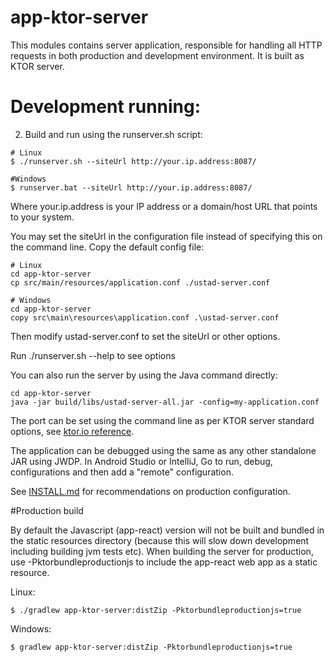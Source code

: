 
# app-ktor-server

This modules contains server application, responsible for handling all HTTP requests 
in both production and development environment. It is built as KTOR server.

# Development running:

2. Build and run using the runserver.sh script:

```
# Linux
$ ./runserver.sh --siteUrl http://your.ip.address:8087/

#Windows
$ runserver.bat --siteUrl http://your.ip.address:8087/
```

Where your.ip.address is your IP address or a domain/host URL that points to your system. 

You may set the siteUrl in the configuration file instead of specifying this on the command line.
Copy the default config file:
```
# Linux
cd app-ktor-server
cp src/main/resources/application.conf ./ustad-server.conf

# Windows
cd app-ktor-server
copy src\main\resources\application.conf .\ustad-server.conf
```
Then modify ustad-server.conf to set the siteUrl or other options.

Run ./runserver.sh --help to see options

You can also run the server by using the Java command directly:
```
cd app-ktor-server
java -jar build/libs/ustad-server-all.jar -config=my-application.conf
```

The port can be set using the command line as per KTOR server standard options, see
[ktor.io reference](https://ktor.io/docs/configurations.html#command-line).

The application can be debugged using the same as any other standalone JAR using JWDP. In Android
Studio or IntelliJ, Go to  run, debug, configurations and then add a "remote" configuration.

See [INSTALL.md](../INSTALL.md) for recommendations on production configuration.

#Production build

By default the Javascript (app-react) version will not be built and bundled in the static resources
directory (because this will slow down development including building jvm tests etc). When building
the server for production, use -Pktorbundleproductionjs to include the app-react web app as a
static resource.

Linux:
```
$ ./gradlew app-ktor-server:distZip -Pktorbundleproductionjs=true
```

Windows:
```
$ gradlew app-ktor-server:distZip -Pktorbundleproductionjs=true
```

